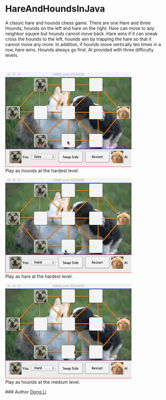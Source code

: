 # HareAndHoundsInJava
A classic hare and hounds chess game. There are one Hare and three Hounds, hounds on the left and hare on the right. Hare can move to any neighbor square but hounds cannot move back. Hare wins if it can sneak cross the hounds to the left, hounds win by trapping the hare so that it cannot move any more. In addition, if hounds move vertically ten times in a row, hare wins. Hounds always go first.
AI provided with three difficulty levels.

</br>
<html>
<body>
<p>
<img src="https://raw.githubusercontent.com/mewhuan/screenShots/master/hardAndHounds1.gif" width="400" height="300"></br>
Play as hounds at the hardest level.
</p>
<p>
<img src="https://raw.githubusercontent.com/mewhuan/screenShots/master/hardAndHounds2.gif" width="400" height="300"></br>
Play as hare at the hardest level. 
</p>
<p>
<img src="https://raw.githubusercontent.com/mewhuan/screenShots/master/hardAndHounds3.gif" width="400" height="300"></br>
Play as hounds at the medium level.
</p>
### Author
<a href="https://github.com/mewhuan">Dong Li</a>
</body>
</html>
